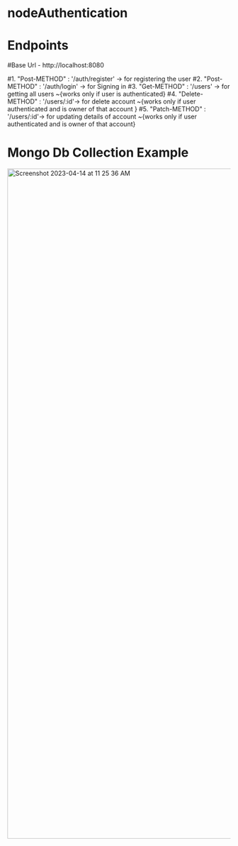 # nodeAuthentication

# Endpoints 
#Base Url - http://localhost:8080

#1. "Post-METHOD" : '/auth/register' -> for registering the user
#2. "Post-METHOD" : '/auth/login' -> for Signing in
#3. "Get-METHOD" : '/users' -> for getting all users ~{works only if user is authenticated}
#4. "Delete-METHOD" :  '/users/:id'-> for delete account ~{works only if user authenticated and is owner of that account }
#5. "Patch-METHOD" : '/users/:id'-> for updating details of account ~{works only if user authenticated and is owner of that account}

# Mongo Db Collection Example

<img width="1512" alt="Screenshot 2023-04-14 at 11 25 36 AM" src="https://user-images.githubusercontent.com/65527851/231953707-7be1b9cf-6050-4fdf-adcb-f014d4872b07.png">
